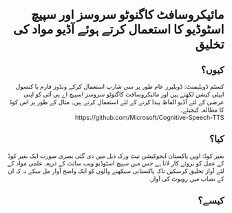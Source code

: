 <h1 align="right">مائیکروسافٹ کاگنوٹو سروسز اور سپیچ اسٹوڈیو کا استعمال کرتے ہوئے آڈیو مواد کی تخلیق</h1>
<h2 align="right">کیوں؟</h2>
<p align="right">
کسٹم ڈویلپمنٹ: ڈویلپرز عام طور پر سی شارپ استعمال کرکے ونڈوز فارم یا کنسول ایپلی کیشن لکھتے ہیں اور مائیکروسافٹ کاگنوٹو سروسز اسپیچ اے پی آئی کو اپنی عرضی کے لئے آڈیو الفاظ پیدا کرنے کے لئے استعمال کرتے ہیں۔ مثال کے طور پر اس کوڈ کا مطالعہ کیجیئے۔
<br />https://github.com/Microsoft/Cognitive-Speech-TTS
</p>
<h2 align="right">کیا؟</h2>
<p align="right">
بغیر کوڈ: اوپن پاکستان ایجوکیشن نیٹ ورک ذیل میں دی گئی بصری صورت ایک بغیر کوڈ کے عمل کو بروئے کار لاتا ہے جس میں سپیچ اسٹوڈیو ویب سائٹ کے ذریعہ علمی مواد کے لئے  آواز تخلیق کرسکیں تاکہ پاکستانی سیکھنے والوں کو ایک واضح آواز مل سکے نہ کہ ان کے نصاب میں روبوٹ کی آواز۔ 
</p>
<h2 align="right">کیسے؟</h2>
<p align="right">

</p>
